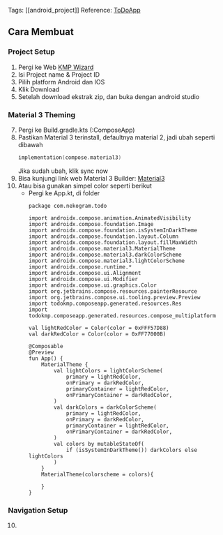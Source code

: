 Tags: [[android_project]]
Reference: [ToDoApp](https://youtu.be/1TLk36FdmMA?si=qeqhtcwOgx4eaYP7)

## Cara Membuat
### Project Setup
1. Pergi ke Web [KMP Wizard](https://kmp.jetbrains.com/)
2. Isi Project name & Project ID
3. Pilih platform Android dan IOS
4. Klik Download
5. Setelah download ekstrak zip, dan buka dengan android studio
### Material 3 Theming
7. Pergi ke Build.gradle.kts (:ComposeApp)
8. Pastikan Material 3 terinstall, defaultnya material 2, jadi ubah seperti dibawah
	```Kotlin
	implementation(compose.material3)
	```
	Jika sudah ubah, klik sync now
8.  Bisa kunjungi link web Material 3 Builder: [Material3](https://material-foundation.github.io/material-theme-builder/)
9. Atau bisa gunakan simpel color seperti berikut
	- Pergi ke App.kt, di folder
		```
		package com.nekogram.todo  
  
		import androidx.compose.animation.AnimatedVisibility  
		import androidx.compose.foundation.Image  
		import androidx.compose.foundation.isSystemInDarkTheme  
		import androidx.compose.foundation.layout.Column  
		import androidx.compose.foundation.layout.fillMaxWidth  
		import androidx.compose.material3.MaterialTheme  
		import androidx.compose.material3.darkColorScheme  
		import androidx.compose.material3.lightColorScheme  
		import androidx.compose.runtime.*  
		import androidx.compose.ui.Alignment  
		import androidx.compose.ui.Modifier  
		import androidx.compose.ui.graphics.Color  
		import org.jetbrains.compose.resources.painterResource  
		import org.jetbrains.compose.ui.tooling.preview.Preview  
		import todokmp.composeapp.generated.resources.Res  
		import todokmp.composeapp.generated.resources.compose_multiplatform  
  
		val lightRedColor = Color(color = 0xFFF57D88)  
		val darkRedColor = Color(color = 0xFF77000B)  
  
		@Composable  
		@Preview  
		fun App() {  
		    MaterialTheme {  
		        val lightColors = lightColorScheme(  
		            primary = lightRedColor,  
		            onPrimary = darkRedColor,  
		            primaryContainer = lightRedColor,  
		            onPrimaryContainer = darkRedColor,  
		        )  
		        val darkColors = darkColorScheme(  
		            primary = lightRedColor,  
		            onPrimary = darkRedColor,  
		            primaryContainer = lightRedColor,  
		            onPrimaryContainer = darkRedColor,  
		        )  
		        val colors by mutableStateOf(  
		            if (isSystemInDarkTheme()) darkColors else lightColors  
		        )  
		    }  
			MaterialTheme(colorscheme = colors){
			
			}
		}
		```
### Navigation Setup
10. 